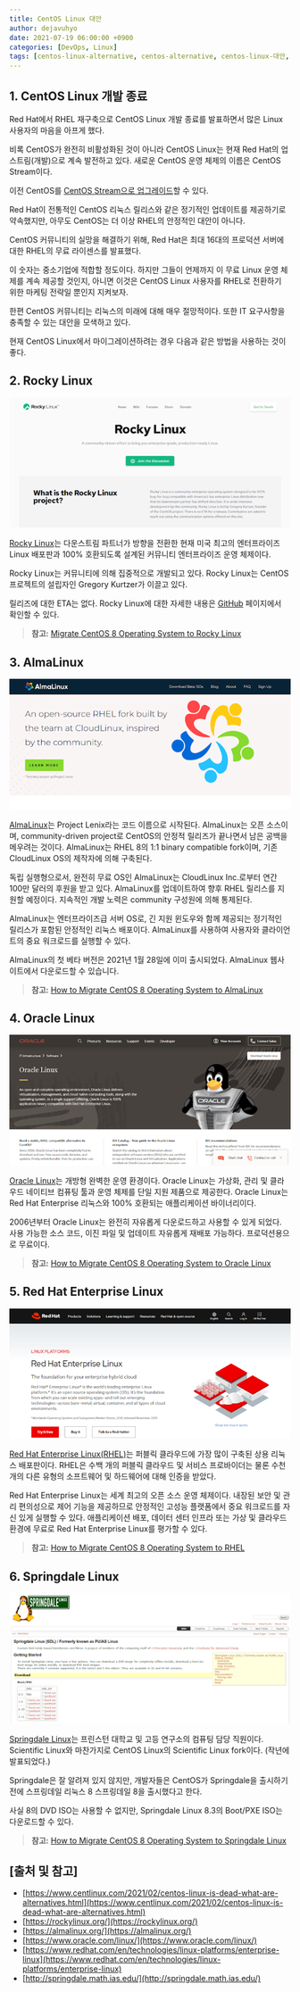 ```yaml
---
title: CentOS Linux 대안
author: dejavuhyo
date: 2021-07-19 06:00:00 +0900
categories: [DevOps, Linux]
tags: [centos-linux-alternative, centos-alternative, centos-linux-대안, centos-대안]
---
```


## 1. CentOS Linux 개발 종료
Red Hat에서 RHEL 재구축으로 CentOS Linux 개발 종료를 발표하면서 많은 Linux 사용자의 마음을 아프게 했다.

비록 CentOS가 완전히 비활성화된 것이 아니라 CentOS Linux는 현재 Red Hat의 업스트림(개발)으로 계속 발전하고 있다. 새로운 CentOS 운영 체제의 이름은 CentOS Stream이다.

이전 CentOS를 [CentOS Stream으로 업그레이드](https://www.centlinux.com/2021/01/upgrade-centos-linux-8-server-to-stream.html)할 수 있다.

Red Hat이 전통적인 CentOS 리눅스 릴리스와 같은 정기적인 업데이트를 제공하기로 약속했지만, 아무도 CentOS는 더 이상 RHEL의 안정적인 대안이 아니다.

CentOS 커뮤니티의 실망을 해결하기 위해, Red Hat은 최대 16대의 프로덕션 서버에 대한 RHEL의 무료 라이센스를 발표했다.

이 숫자는 중소기업에 적합할 정도이다. 하지만 그들이 언제까지 이 무료 Linux 운영 체제를 계속 제공할 것인지, 아니면 이것은 CentOS Linux 사용자를 RHEL로 전환하기 위한 마케팅 전략일 뿐인지 지켜보자.

한편 CentOS 커뮤니티는 리눅스의 미래에 대해 매우 절망적이다. 또한 IT 요구사항을 충족할 수 있는 대안을 모색하고 있다.

현재 CentOS Linux에서 마이그레이션하려는 경우 다음과 같은 방법을 사용하는 것이 좋다.

## 2. Rocky Linux

![rocky-linux](/assets/img/2021-07-19-centos-linux-alternatives/rocky-linux.png)

[Rocky Linux](https://rockylinux.org/)는 다운스트림 파트너가 방향을 전환한 현재 미국 최고의 엔터프라이즈 Linux 배포판과 100% 호환되도록 설계된 커뮤니티 엔터프라이즈 운영 체제이다.

Rocky Linux는 커뮤니티에 의해 집중적으로 개발되고 있다. Rocky Linux는 CentOS 프로젝트의 설립자인 Gregory Kurtzer가 이끌고 있다.

릴리즈에 대한 ETA는 없다. Rocky Linux에 대한 자세한 내용은 [GitHub](https://github.com/rocky-linux) 페이지에서 확인할 수 있다.

> **참고:** [Migrate CentOS 8 Operating System to Rocky Linux](https://www.centlinux.com/2021/07/migrate-centos-8-operating-system-rocky-linux.html)

## 3. AlmaLinux

![almalinux](/assets/img/2021-07-19-centos-linux-alternatives/almalinux.png)

[AlmaLinux](https://almalinux.org/)는 Project Lenix라는 코드 이름으로 시작된다. AlmaLinux는 오픈 소스이며, community-driven project로 CentOS의 안정적 릴리즈가 끝나면서 남은 공백을 메우려는 것이다. AlmaLinux는 RHEL 8의 1:1 binary compatible fork이며, 기존 CloudLinux OS의 제작자에 의해 구축된다.

독립 실행형으로서, 완전히 무료 OS인 AlmaLinux는 CloudLinux Inc.로부터 연간 100만 달러의 후원을 받고 있다. AlmaLinux를 업데이트하여 향후 RHEL 릴리스를 지원할 예정이다. 지속적인 개발 노력은 community 구성원에 의해 통제된다.

AlmaLinux는 엔터프라이즈급 서버 OS로, 긴 지원 윈도우와 함께 제공되는 정기적인 릴리스가 포함된 안정적인 리눅스 배포이다. AlmaLinux를 사용하여 사용자와 클라이언트의 중요 워크로드를 실행할 수 있다.

AlmaLinux의 첫 베타 버전은 2021년 1월 28일에 이미 출시되었다. AlmaLinux 웹사이트에서 다운로드할 수 있습니다.

> **참고:** [How to Migrate CentOS 8 Operating System to AlmaLinux](https://www.centlinux.com/2021/07/migrate-centos-8-operating-system-to-almalinux.html)

## 4. Oracle Linux

![oracle-linux](/assets/img/2021-07-19-centos-linux-alternatives/oracle-linux.png)

[Oracle Linux](https://www.oracle.com/linux/)는 개방형 완벽한 운영 환경이다. Oracle Linux는 가상화, 관리 및 클라우드 네이티브 컴퓨팅 툴과 운영 체제를 단일 지원 제품으로 제공한다. Oracle Linux는 Red Hat Enterprise 리눅스와 100% 호환되는 애플리케이션 바이너리이다.

2006년부터 Oracle Linux는 완전히 자유롭게 다운로드하고 사용할 수 있게 되었다. 사용 가능한 소스 코드, 이진 파일 및 업데이트 자유롭게 재배포 가능하다. 프로덕션용으로 무료이다.

> **참고:** [How to Migrate CentOS 8 Operating System to Oracle Linux](https://www.centlinux.com/2021/07/migrate-centos-8-operating-system-to-oracle-linux.html)

## 5. Red Hat Enterprise Linux

![red-hat-enterprise-linux](/assets/img/2021-07-19-centos-linux-alternatives/red-hat-enterprise-linux.png)

[Red Hat Enterprise Linux(RHEL)](https://www.redhat.com/en/technologies/linux-platforms/enterprise-linux)는 퍼블릭 클라우드에 가장 많이 구축된 상용 리눅스 배포판이다. RHEL은 수백 개의 퍼블릭 클라우드 및 서비스 프로바이더는 물론 수천 개의 다른 유형의 소프트웨어 및 하드웨어에 대해 인증을 받았다.

Red Hat Enterprise Linux는 세계 최고의 오픈 소스 운영 체제이다. 내장된 보안 및 관리 편의성으로 제어 기능을 제공하므로 안정적인 고성능 플랫폼에서 중요 워크로드를 자신 있게 실행할 수 있다. 애플리케이션 배포, 데이터 센터 인프라 또는 가상 및 클라우드 환경에 무료로 Red Hat Enterprise Linux를 평가할 수 있다.

> **참고:** [How to Migrate CentOS 8 Operating System to RHEL](https://www.centlinux.com/2021/02/migrate-centos-linux-to-rhel-8-operating-system.html)

## 6. Springdale Linux

![springdale-linux](/assets/img/2021-07-19-centos-linux-alternatives/springdale-linux.png)

[Springdale Linux](http://springdale.math.ias.edu/)는 프린스턴 대학교 및 고등 연구소의 컴퓨팅 담당 직원이다. Scientific Linux와 마찬가지로 CentOS Linux의 Scientific Linux fork이다. (작년에 발표되었다.)

Springdale은 잘 알려져 있지 않지만, 개발자들은 CentOS가 Springdale을 출시하기 전에 스프링데일 리눅스 8 스프링데일 8을 출시했다고 한다.

사실 8의 DVD ISO는 사용할 수 없지만, Springdale Linux 8.3의 Boot/PXE ISO는 다운로드할 수 있다.

> **참고:** [How to Migrate CentOS 8 Operating System to Springdale Linux](https://www.centlinux.com/2021/07/migrate-centos-8-operating-system-springdale-linux.html)

## [출처 및 참고]
* [https://www.centlinux.com/2021/02/centos-linux-is-dead-what-are-alternatives.html](https://www.centlinux.com/2021/02/centos-linux-is-dead-what-are-alternatives.html)
* [https://rockylinux.org/](https://rockylinux.org/)
* [https://almalinux.org/](https://almalinux.org/)
* [https://www.oracle.com/linux/](https://www.oracle.com/linux/)
* [https://www.redhat.com/en/technologies/linux-platforms/enterprise-linux](https://www.redhat.com/en/technologies/linux-platforms/enterprise-linux)
* [http://springdale.math.ias.edu/](http://springdale.math.ias.edu/)
